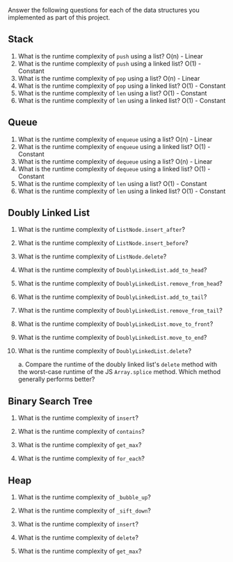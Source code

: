 Answer the following questions for each of the data structures you implemented as part of this project.

## Stack

1. What is the runtime complexity of `push` using a list?
O(n) - Linear
2. What is the runtime complexity of `push` using a linked list?
O(1) - Constant
3. What is the runtime complexity of `pop` using a list?
O(n) - Linear
4. What is the runtime complexity of `pop` using a linked list?
O(1) - Constant
5. What is the runtime complexity of `len` using a list?
O(1) - Constant
6. What is the runtime complexity of `len` using a linked list?
O(1) - Constant
## Queue

1. What is the runtime complexity of `enqueue` using a list?
O(n) - Linear
2. What is the runtime complexity of `enqueue` using a linked list?
O(1) - Constant
3. What is the runtime complexity of `dequeue` using a list?
O(n) - Linear
4. What is the runtime complexity of `dequeue` using a linked list?
O(1) - Constant
5. What is the runtime complexity of `len` using a list?
O(1) - Constant
6. What is the runtime complexity of `len` using a linked list?
O(1) - Constant
## Doubly Linked List

1. What is the runtime complexity of `ListNode.insert_after`?

2. What is the runtime complexity of `ListNode.insert_before`?

3. What is the runtime complexity of `ListNode.delete`?

4. What is the runtime complexity of `DoublyLinkedList.add_to_head`?

5. What is the runtime complexity of `DoublyLinkedList.remove_from_head`?

6. What is the runtime complexity of `DoublyLinkedList.add_to_tail`?

7. What is the runtime complexity of `DoublyLinkedList.remove_from_tail`?

8. What is the runtime complexity of `DoublyLinkedList.move_to_front`?

9. What is the runtime complexity of `DoublyLinkedList.move_to_end`?

10. What is the runtime complexity of `DoublyLinkedList.delete`?

    a. Compare the runtime of the doubly linked list's `delete` method with the worst-case runtime of the JS `Array.splice` method. Which method generally performs better?

## Binary Search Tree

1. What is the runtime complexity of `insert`? 

2. What is the runtime complexity of `contains`?

3. What is the runtime complexity of `get_max`? 

4. What is the runtime complexity of `for_each`?
    
## Heap

1. What is the runtime complexity of `_bubble_up`?

2. What is the runtime complexity of `_sift_down`?

3. What is the runtime complexity of `insert`?

4. What is the runtime complexity of `delete`?

5. What is the runtime complexity of `get_max`?
